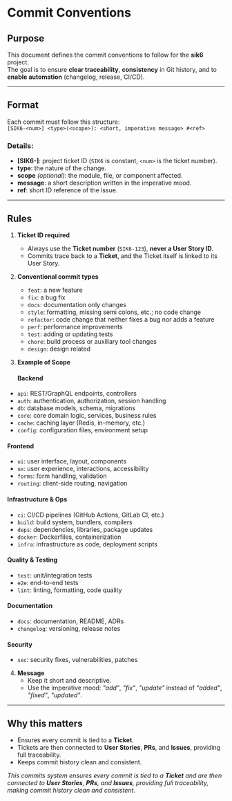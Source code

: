 # Commit Conventions 

## Purpose
This document defines the commit conventions to follow for the **sik6** project.  
The goal is to ensure **clear traceability**, **consistency** in Git history, and to **enable automation** (changelog, release, CI/CD).

---

## Format
Each commit must follow this structure:\
`
[SIK6-<num>] <type>(<scope>): <short, imperative message> #<ref>
`


### Details:
- **[SIK6-<num>]**: project ticket ID (`SIK6` is constant, `<num>` is the ticket number).
- **type**: the nature of the change.
- **scope** *(optional)*: the module, file, or component affected.
- **message**: a short description written in the imperative mood.
- **ref**: short ID reference of the issue.


---

## Rules

1. **Ticket ID required**  
   - Always use the **Ticket number** (`SIK6-123`), **never a User Story ID**.  
   - Commits trace back to a **Ticket**, and the Ticket itself is linked to its User Story.

2. **Conventional commit types**  
   - `feat`: a new feature  
   - `fix`: a bug fix  
   - `docs`: documentation only changes  
   - `style`: formatting, missing semi colons, etc.; no code change  
   - `refactor`: code change that neither fixes a bug nor adds a feature  
   - `perf`: performance improvements  
   - `test`: adding or updating tests  
   - `chore`: build process or auxiliary tool changes  
   - `design`: design related 

3. **Example of Scope**  
   #### Backend
- `api`: REST/GraphQL endpoints, controllers  
- `auth`: authentication, authorization, session handling  
- `db`: database models, schema, migrations  
- `core`: core domain logic, services, business rules  
- `cache`: caching layer (Redis, in-memory, etc.)  
- `config`: configuration files, environment setup  

#### Frontend
- `ui`: user interface, layout, components  
- `ux`: user experience, interactions, accessibility  
- `forms`: form handling, validation  
- `routing`: client-side routing, navigation  

#### Infrastructure & Ops
- `ci`: CI/CD pipelines (GitHub Actions, GitLab CI, etc.)  
- `build`: build system, bundlers, compilers  
- `deps`: dependencies, libraries, package updates  
- `docker`: Dockerfiles, containerization  
- `infra`: infrastructure as code, deployment scripts  

#### Quality & Testing
- `test`: unit/integration tests  
- `e2e`: end-to-end tests  
- `lint`: linting, formatting, code quality  

#### Documentation
- `docs`: documentation, README, ADRs  
- `changelog`: versioning, release notes  

#### Security
- `sec`: security fixes, vulnerabilities, patches  

4. **Message**  
   - Keep it short and descriptive.  
   - Use the imperative mood: *"add"*, *"fix"*, *"update"* instead of *"added"*, *"fixed"*, *"updated"*.

---

## Why this matters

- Ensures every commit is tied to a **Ticket**.  
- Tickets are then connected to **User Stories**, **PRs**, and **Issues**, providing full traceability.  
- Keeps commit history clean and consistent.

_This commits system ensures every commit is tied to a **Ticket** and are then connected to **User Stories**, **PRs**, and **Issues**, providing full traceability, making commit history clean and consistent._
